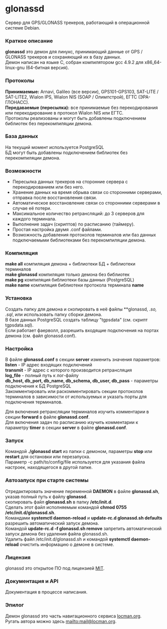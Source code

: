 # glonassd
Сервер для GPS/GLONASS трекеров, работающий в операционной системе Debian.

### Краткое описание
**glonassd** это демон для линукс, принимающий данные от GPS / GLONASS трекеров и сохраняющий их в базу данных.<br>
Демон написан на языке C, собран компилятором gcc 4.9.2 для x86_64-linux-gnu (64-битная версия).

### Протоколы
**Принимаемые:** Arnavi, Galileo (все версии), GPS101-GPS103, SAT-LITE / SAT-LITE2, Wialon IPS, Wialon NIS (SOAP / Олимпстрой), ЕГТС (ЭРА-ГЛОНАСС).<br>
**Передаваемые (пересылка):** все принимаемые без перекодирования или перекодирование в протокол Wialon NIS или ЕГТС.<br>
Протоколы реализованы и могут быть добавлены подключением библиотек без перекомпиляции демона.

### База данных
На текущий момент используется PostgreSQL<br>
БД могут быть добавлены подключением библиотек без перекомпиляции демона.

### Возможности
* Пересылка данных трекеров на сторонние сервера с перекодированием или без него.
* Хранение данных на время обрыва связи со сторонними серверами, отправка после восстановления связи.
* Автоматическое восстановление связи со сторонними серверами в случае её потери.
* Максимальное количество ретрансляций: до 3 серверов для каждого терминала.
* Выполнение задач (скриптов) по расписанию (таймеру).
* Простая настройка двумя .conf файлами.
* Возможность добавления протоколов терминалов или баз данных подключаемыми библиотеками без перекомпиляции демона.

### Компиляция
**make all** компиляция демона + библиотеки БД + библиотеки терминалов<br>
**make glonassd** компиляция только демона без библиотек<br>
**make pg** компиляция библиотеки базы данных (PostgreSQL)<br>
**make name** компиляция библиотеки протокола терминала **name**

### Установка
Создать папку для демона и скопировать в неё файлы **glonassd, *.so, *.sql**, или использовать папку сборки демона.<br>
В базе данных PostgreSQL создать таблицу "tgpsdata" (см. скрипт tgpsdata.sql).<br>
Если работает фаерволл, разрешить входящие подключения на портах демона (см. файл glonassd.conf).

### Настройка
В файле **glonassd.conf** в секции **server** изменить значения параметров:<br>
**listen** - IP адрес входящих подключений<br>
**transmit** - IP адрес с которого производится ретрансляция<br>
**log_file** - полный путь к лог-файлу<br>
**db_host, db_port, db_name, db_schema, db_user, db_pass** - параметры подключения к БД PostgreSQL<br>
Закомментировать или раскомментировать секции протоколов терминалов в зависимости от используемых и указать порты для подключения терминалов.

Для включения ретрансляции терминалов изучить комментарии в секции **forward** в файле **glonassd.conf**.<br>
Для включения задач по расписанию изучить комментарии к параметру **timer** в секции **server** в файле **glonassd.conf**.

### Запуск
Командой **./glonassd start** из папки с демоном, параметры **stop** или **restart** для остановки или перезапуска.<br>
Параметр -c path/to/config/file используется для указания файла настроек, находящегося в другой папке.

### Автозапуск при старте системы
Отредактировать значение переменной **DAEMON** в файле **glonassd.sh**, указав полный путь к файлу **glonassd**.<br>
скопировать файл **glonassd.sh** в папку **/etc/init.d**.<br>
Сделать этот файл исполняемым командой **chmod 0755 /etc/init.d/glonassd.sh**.<br>
Командами **systemctl daemon-reload** и **update-rc.d glonassd.sh defaults** разрешить автоматический запуск демона.<br>
Командой **update-rc.d -f glonassd.sh remove** запретить автоматический запуск демона без удаления файла glonassd.sh.<br>
Удалить файл /etc/init.d/glonassd.sh и командой **systemctl daemon-reload** очистить информацию о демоне в системе.

### Лицензия
glonassd это открытое ПО под лицензией [MIT](http://licenseit.ru/wiki/index.php/MIT_License).

### Документация и API
Документация в процессе написания.

### Эпилог
Демон glonassd это часть навигационного сервиса [locman.org](http://locman.org/map/index.php).<br>
Ругать автора можно здесь <mailto:mail@locman.org>.
